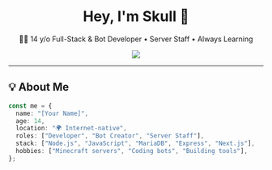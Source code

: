 <h1 align="center">Hey, I'm Skull 👋</h1>
<p align="center">
  🧑‍💻 14 y/o Full-Stack & Bot Developer • Server Staff • Always Learning
</p>

<p align="center">
  <img src="https://readme-typing-svg.demolab.com?font=Fira+Code&duration=2500&pause=500&color=00C0FF&center=true&vCenter=true&width=500&lines=JavaScript+%2F+Node.js+Developer;Discord+Bots+%26+APIs;Minecraft+Hosting+%2F+Server+Tools;Learning+Fast+%7C+Building+Faster" />
</p>

---

## 💡 About Me

```ts
const me = {
  name: "[Your Name]",
  age: 14,
  location: "🌍 Internet-native",
  roles: ["Developer", "Bot Creator", "Server Staff"],
  stack: ["Node.js", "JavaScript", "MariaDB", "Express", "Next.js"],
  hobbies: ["Minecraft servers", "Coding bots", "Building tools"],
};
